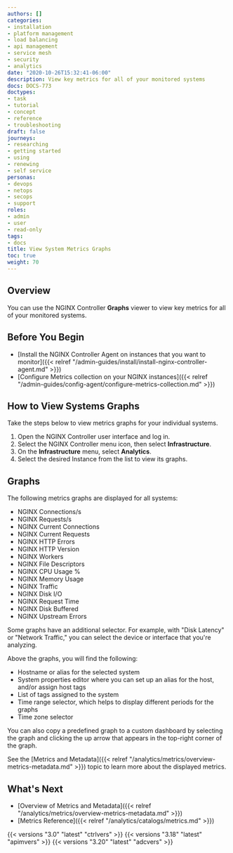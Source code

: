 ```yaml
---
authors: []
categories:
- installation
- platform management
- load balancing
- api management
- service mesh
- security
- analytics
date: "2020-10-26T15:32:41-06:00"
description: View key metrics for all of your monitored systems
docs: DOCS-773
doctypes:
- task
- tutorial
- concept
- reference
- troubleshooting
draft: false
journeys:
- researching
- getting started
- using
- renewing
- self service
personas:
- devops
- netops
- secops
- support
roles:
- admin
- user
- read-only
tags:
- docs
title: View System Metrics Graphs
toc: true
weight: 70
---
```


## Overview

You can use the NGINX Controller **Graphs** viewer to view key metrics for all of your monitored systems.

## Before You Begin

- [Install the NGINX Controller Agent on instances that you want to monitor]({{< relref "/admin-guides/install/install-nginx-controller-agent.md" >}})
- [Configure Metrics collection on your NGINX instances]({{< relref "/admin-guides/config-agent/configure-metrics-collection.md" >}})

## How to View Systems Graphs

Take the steps below to view metrics graphs for your individual systems.

1. Open the NGINX Controller user interface and log in.
2. Select the NGINX Controller menu icon, then select **Infrastructure**.
3. On the **Infrastructure** menu, select **Analytics**. 
4. Select the desired Instance from the list to view its graphs.

## Graphs

The following metrics graphs are displayed for all systems:

- NGINX Connections/s
- NGINX Requests/s
- NGINX Current Connections
- NGINX Current Requests
- NGINX HTTP Errors
- NGINX HTTP Version
- NGINX Workers
- NGINX File Descriptors
- NGINX CPU Usage %
- NGINX Memory Usage
- NGINX Traffic
- NGINX Disk I/O
- NGINX Request Time
- NGINX Disk Buffered
- NGINX Upstream Errors

Some graphs have an additional selector. For example, with "Disk Latency" or "Network Traffic," you can select the device or interface that you're analyzing.

Above the graphs, you will find the following:

- Hostname or alias for the selected system
- System properties editor where you can set up an alias for the host, and/or assign host tags
- List of tags assigned to the system
- Time range selector, which helps to display different periods for the graphs
- Time zone selector

You can also copy a predefined graph to a custom dashboard by selecting the graph and clicking the up arrow that appears in the top-right corner of the graph.

See the [Metrics and Metadata]({{< relref "/analytics/metrics/overview-metrics-metadata.md" >}}) topic to learn more about the displayed metrics.

## What's Next

- [Overview of Metrics and Metadata]({{< relref "/analytics/metrics/overview-metrics-metadata.md" >}})
- [Metrics Reference]({{< relref "/analytics/catalogs/metrics.md" >}})

{{< versions "3.0" "latest" "ctrlvers" >}}
{{< versions "3.18" "latest" "apimvers" >}}
{{< versions "3.20" "latest" "adcvers" >}}
